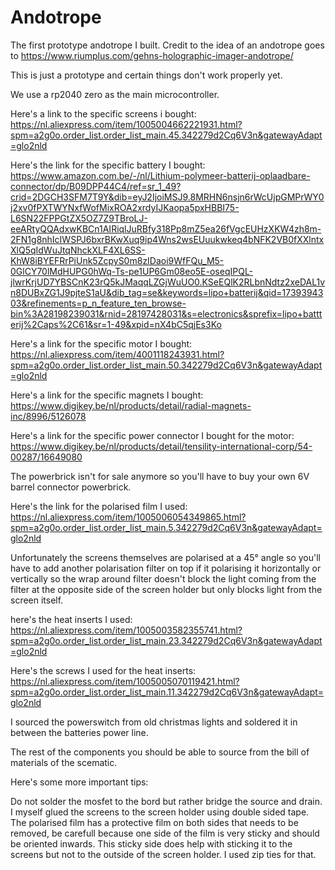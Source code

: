 # Andotrope
The first prototype andotrope I built. 
Credit to the idea of an andotrope goes to https://www.riumplus.com/gehns-holographic-imager-andotrope/

This is just a prototype and certain things don't work properly yet.

We use a rp2040 zero as the main microcontroller.

Here's a link to the specific screens i bought: 
https://nl.aliexpress.com/item/1005004662221931.html?spm=a2g0o.order_list.order_list_main.45.342279d2Cq6V3n&gatewayAdapt=glo2nld

Here's the link for the specific battery I bought:
https://www.amazon.com.be/-/nl/Lithium-polymeer-batterij-oplaadbare-connector/dp/B09DPP44C4/ref=sr_1_49?crid=2DGCH3SFM7T9Y&dib=eyJ2IjoiMSJ9.8MRHN6nsjn6rWcUjpGMPrWY0j2xv0fPXTWYNxfWofMixROA2xrdyIJKaopa5pxHBBI75-L6SN22FPPGtZX5OZ7Z9TBroLJ-eeARtyQQAdxwKBCn1AIRiqlJuRBfy318Pp8mZ5ea26fVgcEUHzXKW4zh8m-2FN1g8nhIcIWSPJ6bxrBKwXuq9ip4Wns2wsEUuukwkeq4bNFK2VB0fXXlntxXlQ5qIdWuJtqNhckXLF4XL6SS-KhW8iBYEFRrPiUnk5ZcpyS0m8zIDaoi9WfFQu_M5-0GlCY70lMdHUPG0hWq-Ts-pe1UP6Gm08eo5E-oseqIPQL-jlwrKrjUD7YBSCnK23rQ5kJMaqqLZGjWuUO0.KSeEQlK2RLbnNdtz2xeDAL1vn8DUBxZG1J9pjteS1aU&dib_tag=se&keywords=lipo+batterij&qid=1739394303&refinements=p_n_feature_ten_browse-bin%3A28198239031&rnid=28197428031&s=electronics&sprefix=lipo+battterij%2Caps%2C61&sr=1-49&xpid=nX4bC5qjEs3Ko

Here's a link for the specific motor I bought:
https://nl.aliexpress.com/item/4001118243931.html?spm=a2g0o.order_list.order_list_main.50.342279d2Cq6V3n&gatewayAdapt=glo2nld 

Here's a link for the specific magnets I bought:
https://www.digikey.be/nl/products/detail/radial-magnets-inc/8996/5126078

Here's a link for the specific power connector I bought for the motor:
https://www.digikey.be/nl/products/detail/tensility-international-corp/54-00287/16649080 

The powerbrick isn't for sale anymore so you'll have to buy your own 6V barrel connector powerbrick.

Here's the link for the polarised film I used: 
https://nl.aliexpress.com/item/1005006054349865.html?spm=a2g0o.order_list.order_list_main.5.342279d2Cq6V3n&gatewayAdapt=glo2nld 

Unfortunately the screens themselves are polarised at a 45° angle so you'll have to add another polarisation filter on top if it polarising it horizontally or vertically so the wrap around filter doesn't block the light coming from the filter at the opposite side of the screen holder but only blocks light from the screen itself.

here's the heat inserts I used:
https://nl.aliexpress.com/item/1005003582355741.html?spm=a2g0o.order_list.order_list_main.23.342279d2Cq6V3n&gatewayAdapt=glo2nld

Here's the screws I used for the heat inserts:
https://nl.aliexpress.com/item/1005005070119421.html?spm=a2g0o.order_list.order_list_main.11.342279d2Cq6V3n&gatewayAdapt=glo2nld 

I sourced the powerswitch from old christmas lights and soldered it in between the batteries power line. 

The rest of the components you should be able to source from the bill of materials of the scematic.

Here's some more important tips:

Do not solder the mosfet to the bord but rather bridge the source and drain.
I myself glued the screens to the screen holder using double sided tape.
The polarised film has a protective film on both sides that needs to be removed, be carefull because one side of the film is very sticky and should be oriented inwards. This sticky side does help with sticking it to the screens but not to the outside of the screen holder. I used zip ties for that.

